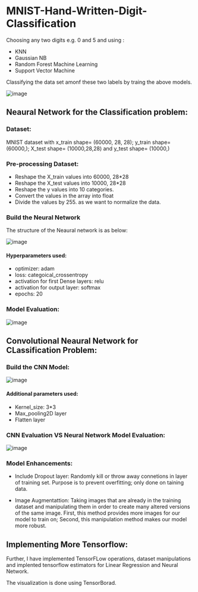 # MNIST-Hand-Written-Digit-Classification
Choosing any two digits e.g. 0 and 5 and using :

* KNN
* Gaussian NB
* Random Forest Machine Learning 
* Support Vector Machine

Classifying the data set amonf these two labels by traing the above models.

![image](https://user-images.githubusercontent.com/54689111/82743611-ba277200-9d3b-11ea-9459-62201c425ad7.png)


## Neaural Network for the Classification problem:

### Dataset:

MNIST dataset with x_train shape= (60000, 28, 28); y_train shape= (60000,); X_test shape= (10000,28,28) and y_test shape= (10000,)

### Pre-processing Dataset:

* Reshape the X_train values into 60000, 28*28
* Reshape the X_test values into 10000, 28*28
* Reshape the y values into 10 categories.
* Convert the values in the array into float
* Divide the values by 255. as we want to normalize the data.


### Build the Neural Network

The structure of the Neaural network is as below:

![image](https://user-images.githubusercontent.com/54689111/82743447-a844cf80-9d39-11ea-8100-2bf8590e3939.png)

#### Hyperparameters used:

* optimizer: adam
* loss: categoical_crossentropy
* activation for first Dense layers: relu
* activation for output layer: softmax
* epochs: 20

### Model Evaluation:

![image](https://user-images.githubusercontent.com/54689111/82743535-b2b39900-9d3a-11ea-8337-4ba2e4e11d92.png)


## Convolutional Neaural Network for CLassification Problem:

### Build the CNN Model:

![image](https://user-images.githubusercontent.com/54689111/82743556-f5757100-9d3a-11ea-9e26-3e0460653078.png)


#### Additional parameters used:

* Kernel_size: 3*3
* Max_pooling2D layer
* Flatten layer

### CNN Evaluation VS Neural Network Model Evaluation:

![image](https://user-images.githubusercontent.com/54689111/82743588-5bfa8f00-9d3b-11ea-98b7-06200393b40f.png)

### Model Enhancements:

* Include Dropout layer: Randomly kill or throw away connetions in layer of training set. Purpose is to prevent overfitting; only done on taining data.

* Image Augmentattion: Taking images that are already in the training dataset and manipulating them in order to create many altered versions of the same image. First, this method provides more images for our model to train on; Second, this manipulation method makes our model more robust.


## Implementing More Tensorflow:

Further, I have implemented TensorFLow operations, dataset manipulations and implented tensorflow estimators for Linear Regression and Neural Network.

The visualization is done using TensorBorad.
